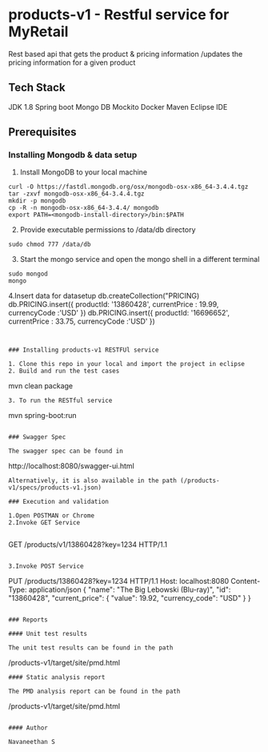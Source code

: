 # products-v1 - Restful service for MyRetail

Rest based api that gets the product & pricing information /updates the pricing information for a given product


## Tech Stack

JDK 1.8
Spring boot
Mongo DB
Mockito
Docker
Maven
Eclipse IDE

## Prerequisites

### Installing Mongodb & data setup

1. Install MongoDB to your local machine
```
curl -O https://fastdl.mongodb.org/osx/mongodb-osx-x86_64-3.4.4.tgz
tar -zxvf mongodb-osx-x86_64-3.4.4.tgz
mkdir -p mongodb
cp -R -n mongodb-osx-x86_64-3.4.4/ mongodb
export PATH=<mongodb-install-directory>/bin:$PATH
```
2. Provide executable permissions to /data/db directory
```
sudo chmod 777 /data/db
```
3. Start the mongo service and open the mongo shell in a different terminal
```
sudo mongod
mongo
```
4.Insert data for datasetup
db.createCollection("PRICING)
db.PRICING.insert({ productId: '13860428', currentPrice : 19.99, currencyCode :'USD' })
db.PRICING.insert({ productId: '16696652', currentPrice : 33.75, currencyCode :'USD' })

```


### Installing products-v1 RESTFUl service

1. Clone this repo in your local and import the project in eclipse
2. Build and run the test cases
```
mvn clean package
```
3. To run the RESTful service 
```
mvn spring-boot:run
```

### Swagger Spec

The swagger spec can be found in 

```
http://localhost:8080/swagger-ui.html
```
Alternatively, it is also available in the path (/products-v1/specs/products-v1.json)

### Execution and validation

1.Open POSTMAN or Chrome
2.Invoke GET Service
	
```
GET /products/v1/13860428?key=1234 HTTP/1.1

```

3.Invoke POST Service

```
PUT /products/13860428?key=1234 HTTP/1.1
Host: localhost:8080
Content-Type: application/json
{
  "name": "The Big Lebowski (Blu-ray)",
  "id": "13860428",
  "current_price": {
    "value": 19.92,
    "currency_code": "USD"
  }
}
```

### Reports

#### Unit test results

The unit test results can be found in the path
```
/products-v1/target/site/pmd.html
```
#### Static analysis report

The PMD analysis report can be found in the path
```
/products-v1/target/site/pmd.html
```

#### Author

Navaneethan S